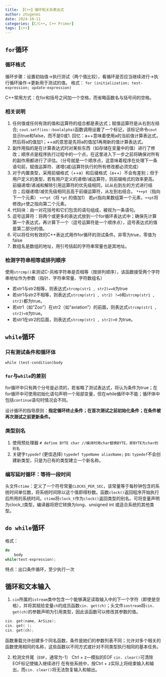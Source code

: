 ```yaml
---
title: 【C++】循环和关系表达式
author: zhugenmi
date: 2024-10-11 
categories: [C/C++, C++ Primer]
tags: [c++]
---
```


## `for`循环

### 循环格式

循环步骤：设置初始值→执行测试（两个值比较），看循环是否应当继续进行→执行循环操作→更新用于测试的值。
格式：
`for (initialization; test-expression; update-expression)`

C++常用方式：在for和括号之间加一个空格，而省略函数名与括号间的空格。

### 相关说明

1. 任何值或任何有效的值和运算符的组合都是表达式；赋值运算符是从右到左结合;
   `cout.setf(ios::boolalpha)`函数调用设置了一个标记，该标记命令`cout`显示true和false，而不是0或1.
   回忆：a++意味着使用a的当前值计算表达式，然后将a的值加1；++a的意思是先将a的值加1再用新的值计算表达式。
2. 副作用指的是在计算表达式时对某些东西（如存储在变量中的值）进行了修改；顺序点是程序执行过程中的一个点，在这里进入下一步之前将确保对所有的副作用都进行了评估。（分号就是一个顺序点，这意味着程序在处理下一条语句前，赋值运算符、递增(减)运算符执行的所有修改都必须完成）
3. 对于内置类型，采用前缀格式（++a）和后缀格式（a++）不会有差别；但于用户定义的类型，若有用户定义的递增/减运算符，则前缀格式的效率更高。
   前缀递增/递减和解除引用运算符的优先级相同，以从右到左的方式进行结合；后缀递增/减优先级相同且高于前缀运算符，从左到右结合。
   `*++pt`（指向下一个元素）   `++*pt`（将 `*pt` 的值加1）
   若`pt`指向某数组第一个元素，`++pt`将修改`pt`使之指向第二个元素。
4. 代码块：由一对花括号和它们包含的语句组成，被视为一条语句。
5. 逗号运算符：将两个或更多的表达式放到一个for循环表达式中；确保先计算第一个表达式，再计算下一个（逗号运算符是一个顺序点），逗号表达式的值是第二部分的值。
6. 可以将任何有效的C++表达式用作for循环的测试条件。非零为true，零值为false
7. 数组名是数组的地址，用引号括起的字符串常量也是其地址。

### 检测字符串相等或排列顺序

  使用`strcmp()`来测试C-风格字符串是否相等（按排列顺序），该函数接受两个字符串地址作为参数（指针、字符串常量、字符数组名）

-  若str1与str2相等，则表达式`strcmp(str1 , str2)==0`为true
-  若str1与str2不相等，则表达式`strcmp(str1 , str2) !=0`和`strcmp(str1 , str2)`都为true。
-  若str1（如“Zoo”）在str2（如“aviation”）的前面，则表达式`strcmp(str1 , str2)<0`为true。
-  若str1在str2的后面，则表达式`strcmp(str1 , str2)>0` 为true。

## `while`循环

### 只有测试条件和循环体

`while (test-condition)body`

### `for`与`while`的差别

for循环中只有两个分号是必须的，若省略了测试表达式，将认为条件为true；在for循环中可使用初始化语句声明一个局部变量，但在while循环中不能；循环体中包括`continue`语句时情况会不同。

设计循环的指导原则：**指定循环终止条件；在首次测试之前初始化条件；在条件被再次测试之前更新条件。**

### 类型别名

1. 使用预处理器
   `# define BYTE char //编译时用char替换BYTE，即BYTE为char的别名`
2. 关键字`typedef` (更佳选择)
   `typedef typeName aliasName;`
   ps: `typedef`不会创建新类型，只是为已有的类型建立一个新名称。

### 编写延时循环：等待一段时间

头文件`ctime`：定义了一个符号常量`CLOCKS_PER_SEC`，该常量等于每秒钟包含的系统时间单位数，将系统时间除以这个值即得秒数。函数`clock()`返回程序开始执行后所用的系统时间。`ctime`将`clock_t`作为`clock()`返回类型的别名。可将变量声明为clock_t类型，编译器将把它转换为long、unsigned int 或适合系统的其他类型。

## `do while`循环

格式：

```c++
do
    body
while(test-expression);
```

特点：出口条件循环，至少执行一次

## 循环和文本输入

1. `cin`所属的`istream`类中包含一个能够满足读取输入中的下一个字符（即使是空格），并将其赋给变量`ch`的成员函数`cin. get(ch)`；头文件`iostream`将`cin. get(ch)`的参数声明为引用类型，因此该函数可以修改其参数的值。

```cpp
cin. get(name, ArSize);
cin. get( );
cin. get(ch);
```

函数重载允许创建多个同名函数，条件是她们的参数列表不同；允许对多个相关的函数使用相同的名称，这些函数以不同方式或针对不同类型执行相同的基本任务。

2. 检测文件尾（`EOF`，通常为-1） Ctrl + z—模拟的EOF
   `cin. clear()`可清除EOF标记使输入继续进行
    在有些系统中，按Ctrl + z实际上将结束输入和输出，而`cin. clear()`将无法恢复输入和输出。